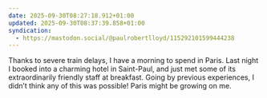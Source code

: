 ```yaml
---
date: 2025-09-30T08:27:18.912+01:00
updated: 2025-09-30T08:37:39.858+01:00
syndication:
  - https://mastodon.social/@paulrobertlloyd/115292101599444238
---
```


Thanks to severe train delays, I have a morning to spend in Paris. Last night I booked into a charming hotel in Saint-Paul, and just met some of its extraordinarily friendly staff at breakfast. Going by previous experiences, I didn’t think any of this was possible! Paris might be growing on me.
